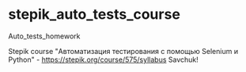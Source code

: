 # stepik_auto_tests_course
Auto_tests_homework

Stepik course "Автоматизация тестирования с помощью Selenium и Python" - https://stepik.org/course/575/syllabus
Savchuk!